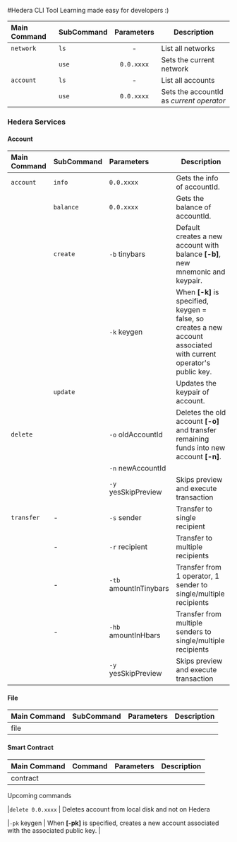 #Hedera CLI Tool
Learning made easy for developers :)

| Main Command | SubCommand | Parameters | Description |
| :--- | --- | :---: | ---|
|`network` | `ls` | - | List all networks 
|          | `use` |`0.0.xxxx` | Sets the current network |
|`account` | `ls` | - | List all accounts 
|          | `use` |`0.0.xxxx` | Sets the accountId as *current operator* |

### Hedera Services

#### Account
| Main Command| SubCommand | Parameters | Description |
| :--- | :--- | :--- | ---|
| `account`| `info` | `0.0.xxxx`| Gets the info of accountId. |
|          | `balance`| `0.0.xxxx` | Gets the balance of accountId. |
|          | `create` | `-b` tinybars | Default creates a new account with balance **[-b]**, new mnemonic and keypair. |
|          | | `-k` keygen | When **[-k]** is specified, keygen = false, so creates a new account associated with current operator's public key. | 
|          | `update` |  | Updates the keypair of account. |
| `delete` | | `-o` oldAccountId | Deletes the old account **[-o]** and transfer remaining funds into new account **[-n]**. |
|          | |`-n` newAccountId | 
|          | |`-y` yesSkipPreview | Skips preview and execute transaction
|`transfer`|-| `-s` sender | Transfer to single recipient |
|          |-| `-r` recipient | Transfer to multiple recipients |
|          |-| `-tb` amountInTinybars | Transfer from 1 operator, 1 sender to single/multiple recipients |
|          |-| `-hb` amountInHbars | Transfer from multiple senders to single/multiple recipients |
|          | |`-y` yesSkipPreview | Skips preview and execute transaction

#### File
| Main Command| SubCommand | Parameters | Description |
| :--- | --- | --- | ---|
| file     |  | |

#### Smart Contract
| Main Command| Command | Parameters | Description |
| :--- | --- | --- | ---|
| contract |



Upcoming commands

|`delete 0.0.xxxx` | Deletes account from local disk and not on Hedera

|`-pk` keygen | When **[-pk]** is specified, creates a new account associated with the associated public key. |